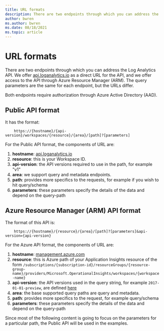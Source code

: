 ```yaml
---
title: URL formats
description: There are two endpoints through which you can address the Log Analytics API.
author: bwren
ms.author: bwren
ms.date: 08/18/2021
ms.topic: article
---
```

# URL formats

There are two endpoints through which you can address the Log Analytics API. We offer [api.loganalytics.io](http://api.loganalytics.io/) as a direct URL for the API, and we offer access to the API through Azure Resource Manager (ARM). The query parameters are the same for each endpoint, but the URLs differ.

Both endpoints require authorization through Azure Active Directory (AAD).

## Public API format

It has the format:

```
    https://{hostname}/{api-version}/workspaces/{resource}/{area}/[path]?[parameters]
```

For the Public API format, the components of URL are:

1.  **hostname**: [api.loganalytics.io](http://api.loganalytics.io/)
2.  **resource**: this is your Workspace ID.
3.  **api-version**: the API versions required to use in the path, for example "v1"
4.  **area**: we support query and metadata endpoints.
5.  **path**: provides more specifics to the requests, for example if you wish to hit query/schema
6.  **parameters**: these parameters specify the details of the data and depend on the query-path

## Azure Resource Manager (ARM) API format

The format of this API is:

```
    https://{hostname}/{resource}/{area}/[path]?[parameters]&api-version={api-version}
```

For the Azure API format, the components of URL are:

1.  **hostname**: [management.azure.com](http://management.azure.com/)
2.  **resource**: this is Azure path of your Application Insights resource of the form `/subscriptions/{subscription-id}/resourceGroups/{resource-group-name}/providers/Microsoft.OperationalInsights/workspaces/{workspace-name}`
3.  **api-version**: the API versions used in the query string, for example `2017-01-01-preview`, are defined [here](https://dev.loganalytics.io/documentation/Overview/API-Version)
4.  **area**: the base supported query paths are query and metadata.
5.  **path**: provides more specifics to the request, for example query/schema
6.  **parameters**: these parameters specify the details of the data and depend on the query-path

Since most of the following content is going to focus on the parameters for a particular path, the Public API will be used in the examples.
